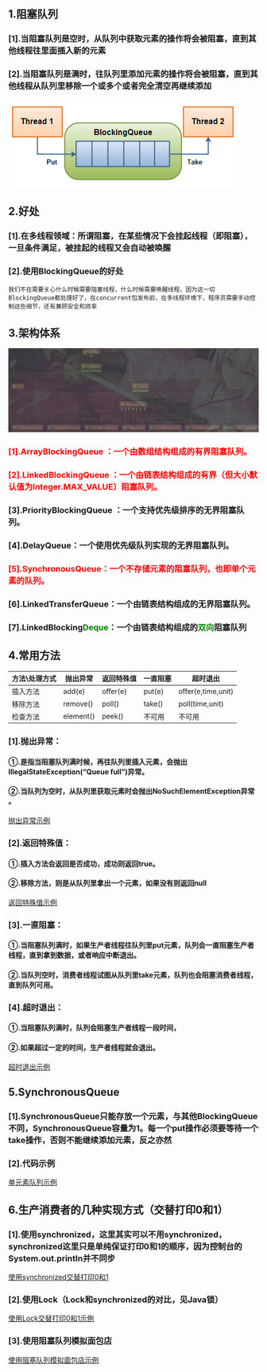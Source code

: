 ## 1.阻塞队列
### [1].当阻塞队列是空时，从队列中获取元素的操作将会被阻塞，直到其他线程往里面插入新的元素
### [2].当阻塞队列是满时，往队列里添加元素的操作将会被阻塞，直到其他线程从队列里移除一个或多个或者完全清空再继续添加
![Image text](./image/blockingqueue01.png)
## 2.好处
### [1].在多线程领域：所谓阻塞，在某些情况下会挂起线程（即阻塞），一旦条件满足，被挂起的线程又会自动被唤醒
### [2].使用BlockingQueue的好处
    我们不在需要关心什么时候需要阻塞线程，什么时候需要唤醒线程，因为这一切BlockingQueue都处理好了，在concurrent包发布前，在多线程环境下，程序员需要手动控制这些细节，还有兼顾安全和效率
## 3.架构体系
![Image text](./image/blockingqueue02.png)
### <span style="color:red">[1].ArrayBlockingQueue ：一个由数组结构组成的有界阻塞队列。</span>
### <span style="color:red">[2].LinkedBlockingQueue ：一个由链表结构组成的有界（但大小默认值为Integer.MAX_VALUE）阻塞队列。</span>
### [3].PriorityBlockingQueue ：一个支持优先级排序的无界阻塞队列。
### [4].DelayQueue：一个使用优先级队列实现的无界阻塞队列。
### <span style="color:red">[5].SynchronousQueue：一个不存储元素的阻塞队列，也即单个元素的队列。</span>
### [6].LinkedTransferQueue：一个由链表结构组成的无界阻塞队列。
### [7].LinkedBlocking<span style="color:green">Deque</span>：一个由链表结构组成的<span style="color:green">双向</span>阻塞队列
## 4.常用方法
| 方法\处理方式 | 抛出异常 | 返回特殊值 | 一直阻塞 | 超时退出 |
| ----- | ----- | ----- | ----- | ----- |
| 插入方法 | add(e) | offer(e) | put(e) | offer(e,time,unit) |
| 移除方法 | remove() | poll() | take() | poll(time,unit)|
| 检查方法 | element() | peek() | 不可用 | 不可用 |
### [1].抛出异常：
#### ①.是指当阻塞队列满时候，再往队列里插入元素，会抛出IllegalStateException(“Queue full”)异常。
#### ②.当队列为空时，从队列里获取元素时会抛出NoSuchElementException异常 。
[抛出异常示例](./code/ThrowExceptionBlockingQueueMethod.java)
### [2].返回特殊值：
#### ①.插入方法会返回是否成功，成功则返回true。
#### ②.移除方法，则是从队列里拿出一个元素，如果没有则返回null
[返回特殊值示例](./code/ReturnSpecialValueBlockingQueueMethod.java)
### [3].一直阻塞：
#### ①.当阻塞队列满时，如果生产者线程往队列里put元素，队列会一直阻塞生产者线程，直到拿到数据，或者响应中断退出。
#### ②.当队列空时，消费者线程试图从队列里take元素，队列也会阻塞消费者线程，直到队列可用。
### [4].超时退出：
#### ①.当阻塞队列满时，队列会阻塞生产者线程一段时间，
#### ②.如果超过一定的时间，生产者线程就会退出。
[超时退出示例](./code/TimeBlockingQueue.java)
## 5.SynchronousQueue
### [1].SynchronousQueue只能存放一个元素，与其他BlockingQueue不同，SynchronousQueue容量为1。每一个put操作必须要等待一个take操作，否则不能继续添加元素，反之亦然
### [2].代码示例
[单元素队列示例](./code/SynchronousQueueTest.java)
## 6.生产消费者的几种实现方式（交替打印0和1）
### [1].使用synchronized，这里其实可以不用synchronized，synchronized这里只是单纯保证打印0和1的顺序，因为控制台的System.out.println并不同步
[使用synchronized交替打印0和1](./code/ProducerConsumerSynchronizedVersion.java)
### [2].使用Lock（Lock和synchronized的对比，见Java锁）
[使用Lock交替打印0和1示例](./code/ProducerConsumerLockVersion.java)
### [3].使用阻塞队列模拟面包店
[使用阻塞队列模拟面包店示例](./code/ProducerConsumerBlockingQueueVersion.java)